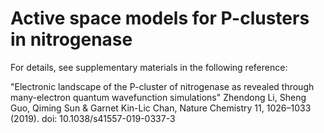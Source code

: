 # Active space models for P-clusters in nitrogenase

For details, see supplementary materials in the following reference:

"Electronic landscape of the P-cluster of nitrogenase as revealed through many-electron quantum wavefunction simulations"
Zhendong Li, Sheng Guo, Qiming Sun & Garnet Kin-Lic Chan, Nature Chemistry 11, 1026–1033 (2019).
doi: 10.1038/s41557-019-0337-3
